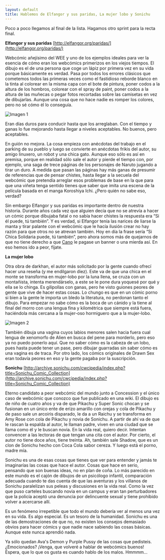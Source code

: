 ```yaml
---
layout: default
title: Hablemos de Elfangor y sus paridas, La mujer lobo y Sonichu
---
```


Poco a poco llegamos al final de la lista. Hagamos otro sprint para la recta final.

**Elfangor y sus paridas** [http://elfangor.org/paridas/](http://elfangor.org/paridas/)

Webcómic añejísimo del WEE y uno de los ejemplos ideales para ver la esencia de cómo eran los webcómics primerizos en los viejos tiempos. El dibujo es el de una persona que coge un lápiz por primera vez en su vida porque básicamente es verdad. Pasa por todos los errores clásicos que cometemos todos las primeras veces como el fastidioso reborde blanco en la tinta al colorear en la misma capa con el bote de pintura, poner codos a la altura de los hombros, colorear con el spray de paint, poner codos a la altura de las muñecas o pegar fotos recortadas sobre las camisetas en vez de dibujarlas. Aunque una cosa que no hace nadie es romper los colores, pero no sé cómo él lo conseguía.

![Imagen 1](http://i.imgur.com/d42aMH2.png)

Eran días duros para conducir hasta que los arreglaban. Con el tiempo y ganas lo fue mejorando hasta llegar a niveles aceptables. No buenos, pero aceptables.

En guión no mejora. La cosa empieza con anécdotas del trabajo en el parking de su pueblo y luego se convierte en anécdotas frikis del autor, su amigo linuxero, un robot y una chica gato. Aunque eso sólo es así en premisa, porque en realidad sólo sale el autor y pierde el tiempo con, por ejemplo, una saga de trece páginas de los personajes de Naruto jugando a tirar un duro. A medida que pasan las páginas hay más ganas de presumir de referencias que de pensar chistes, hasta llegar a la secuela del webcómic que pretendía arreglar esos problemas de base en la que para que una viñeta tenga sentido tienes que saber que imita una escena de la película basada en el manga Koroshiya Ichi. ¿Pero quién no sabe eso, verdad?

Sin embargo Elfangor y sus paridas es importante dentro de nuestra historia. Durante años cada vez que alguien decía que no se atrevía a hacer un cómic porque dibujaba fatal o no sabía hacer chistes la respuesta era “Si él puede, tú también”. Y es verdad, si Elfangor tenía las narices de liarse la manta y tirar palante con el webcómic que le hacía ilusión crear no hay razón para que otros no se atrevan también. Hoy en día la frase sería “Si Chica Solidaria puede, tú también”, pero ahora somos más de quejarnos de que no tiene derecho a que [Cano](http://subcultura.es/user/cano) le pagase un banner o una mierda así. En eso hemos ido a peor, fíjate.

**La mujer lobo**

Otra obra de darkhan, el autor más solicitado por la gente cuando ofrecí hacer una reseña (y me endilgaron diez). Este va de que una chica en el monte se transforma en mujer-lobo por la luna llena, se cruza con un montañista, intenta merendárselo, a este se le pone dura yoquesé por qué y ella se lo chinga. Es gilipollas con ganas, pero he visto guiones peores de gente que vive de hacer estas cosas. Lo chungo es que en un cómic porno si bien a la gente le importa un bledo la literatura, no perdonan tanto el dibujo. Para empezar no sabe cómo es la boca de un cánido y la tiene al final del morro con una lengua fina y kilométrica que siempre está fuera, haciéndola más cercana a la mujer-oso hormiguero que a la mujer-lobo.

![Imagen 2](https://i.imgur.com/BmCPB7S.png)

También dibuja una vagina cuyos labios menores salen hacia fuera cual lengua de xenomorfo de Alien en busca del pene para morderlo, pero eso ya no puedo ponerlo aquí. Que no saber cómo es la cabeza de un lobo, pues hasta puede tener un pase, pero dibujar guarradas sin saber cómo es una vagina es de traca. Por otro lado, los cómics originales de Drawn Sex eran todavía peores en eso y la gente pagaba por la suscripción.

**Sonichu** [http://archive.sonichu.com/cwcipedia/index.php?title=Sonichu_Comic_Collection](http://archive.sonichu.com/cwcipedia/index.php?title=Sonichu_Comic_Collection)

Eterno candidato a peor webcómic del mundo junto a Concession y el único caso de webcómic que conozco que fue publicado en una wiki. El dibujo es de niño de cuatro años y va de que Pikachu y Super Sonic chocan y se fusionan en un único ente de erizo amarillo con orejas y cola de Pikachu y de paso sale un arcoiris disparado, le da a un Raichu y se transforma en Amy Rose con cola de Pikachu y novia de Sonichu. A partir de ahí va de que le rascan la espalda al autor, le llaman padre, viven en una ciudad que se llama como él y le buscan novia. En la vida real, quiero decir. Intentan convencer a las lectoras de que tengan una cita con el autor. Por cierto, el autor no tiene doce años, tiene treinta. Ah, también sale Shadow, que es un clon de Sonichu hecho con Coca Cola sabor cereza. Y luego está el porno, madre mía.

Sonichu es una de esas cosas que tienes que ver para entender y jamás te imaginarías las cosas que hace el autor. Cosas que hace en serio, pensando que son buenas ideas, no en plan de coña. Lo más parecido en este mundo es el cajón de dibujos de un psicólogo infantil, comparación adecuada cuando te das cuenta de que las aventuras y los villanos de Sonichu paralelizan sus peleas y discusiones en la vida real. Como la vez que puso carteles buscando novia en un campus y eran tan perturbadores que la policía aceptó una denuncia por delincuente sexual y tiene prohibido volver a acercarse allí.

Es un fenómeno irrepetible que todo el mundo debería ver al menos una vez en su vida. Es algo especial. Es un tesoro de la humanidad. Sonichu es una de las demostraciones de que no, no existen los consejos demasiado obvios para hacer cómics y que nadie nace sabiendo las cosas básicas. Aunque este nunca aprendió nada.

Ya sólo quedan Ava's Demon y Purple Pussy de las cosas que pedisteis. ¿Emocionados? ¡Venga, que volveré a hablar de webcómics buenos! Espera, que lo que os gusta es cuando hablo de los malos. Hmmmm...
